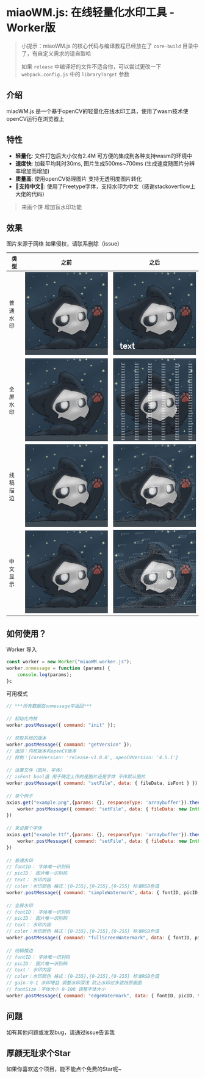 # miaoWM.js: 在线轻量化水印工具 - Worker版

> 小提示：miaoWM.js 的核心代码与编译教程已经放在了 `core-build` 目录中了，有自定义需求的请自取哈
> 
> 如果 `release` 中编译好的文件不适合你，可以尝试更改一下 `webpack.config.js` 中的 `libraryTarget` 参数

## 介绍

miaoWM.js 是一个基于openCV的轻量化在线水印工具，使用了wasm技术使openCV运行在浏览器上

## 特性

- **轻量化**: 文件打包后大小仅有2.4M 可方便的集成到各种支持wasm的环境中
- **速度快**: 加载平均耗时30ms, 图片生成500ms~700ms  (生成速度随图片分辨率增加而增加)
- **质量高**: 使用openCV处理图片 支持无透明度图片转化
- **🎉支持中文🎉**: 使用了Freetype字体，支持水印为中文（感谢stackoverflow上大佬的代码）

>  来画个饼 增加盲水印功能

## 效果
图片来源于网络 如果侵权，请联系删除（issue）

| 类型 | 之前 | 之后 |
| --- | --- | --- |
| 普通水印 |  ![example](./example-pic/example.jpg)    |  ![example-1](./example-pic/example-1.png)
| 全屏水印 |  ![example](./example-pic/example.jpg)    |  ![example-2](./example-pic/example-2.png)
| 线稿描边 |  ![example](./example-pic/example.jpg)    |  ![example-3](./example-pic/example-3.png)
| 中文显示 |  ![example](./example-pic/example.jpg)    |  ![example-3](./example-pic/example-4.png)

## 如何使用？

Worker 导入
```js
const worker = new Worker("miaoWM.worker.js");
worker.onmessage = function (params) {
    console.log(params);
}c
```

可用模式
```js
// ***所有数据在onmessage中返回***

// 初始化内核
worker.postMessage({ command: "init" });

// 获取系统的版本
worker.postMessage({ command: "getVersion" });
// 返回：内核版本和openCV版本
// 样例：{coreVersion: 'release-v1.0.0', openCVVersion: '4.5.1'}

// 设置文件（图片，字体）
// isFont bool值 用于确定上传的是图片还是字体 不传默认图片
worker.postMessage({ command: "setFile", data: { fileData, isFont } });

// 举个例子
axios.get("example.png",{params: {}, responseType: 'arraybuffer'}).then((res)=>{
    worker.postMessage({ command: "setFile", data: { fileData: new Int8Array(res.data), isFont: false } }); // PID 为用于确定图片的唯一识别码
})

// 来设置个字体
axios.get("example.ttf",{params: {}, responseType: 'arraybuffer'}).then((res)=>{
    worker.postMessage({ command: "setFile", data: { fileData: new Int8Array(res.data), isFont: true } }); // FID 为用于确定字体的唯一识别码
})

// 普通水印
// fontID： 字体唯一识别码
// picID： 图片唯一识别码
// text： 水印内容
// color：水印颜色 格式：{0-255},{0-255},{0-255} 标准RGB色值
worker.postMessage({ command: "simpleWatermark", data: { fontID, picID, text, color } });

// 全屏水印
// fontID： 字体唯一识别码
// picID： 图片唯一识别码
// text： 水印内容
// color：水印颜色 格式：{0-255},{0-255},{0-255} 标准RGB色值
worker.postMessage({ command: "fullScreenWatermark", data: { fontID, picID, text, color } });

// 线稿描边
// fontID： 字体唯一识别码
// picID： 图片唯一识别码
// text： 水印内容
// color：水印颜色 格式：{0-255},{0-255},{0-255} 标准RGB色值
// gain：0-1 水印增益 调整水印深浅 防止水印过多遮挡原画面
// fontSize：字体大小 0-100 调整字体大小
worker.postMessage({ command: "edgeWatermark", data: { fontID, picID, text, color, gain, fontSize } });
```

## 问题

如有其他问题或发现bug，请通过issue告诉我

## 厚颜无耻求个Star
如果你喜欢这个项目，能不能点个免费的Star呢~
